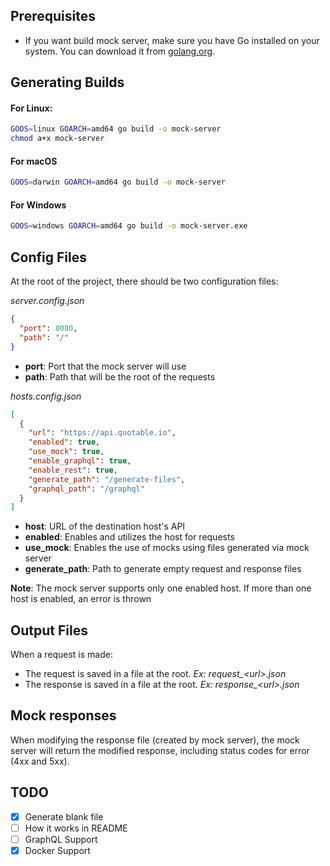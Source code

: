 ## Prerequisites

- If you want build mock server, make sure you have Go installed on your system. You can download it from [golang.org](https://golang.org/dl/).

## Generating Builds

#### For Linux:

```bash
GOOS=linux GOARCH=amd64 go build -o mock-server
chmod a+x mock-server
```

#### For macOS

```bash
GOOS=darwin GOARCH=amd64 go build -o mock-server
```

#### For Windows

```bash
GOOS=windows GOARCH=amd64 go build -o mock-server.exe
```

## Config Files
At the root of the project, there should be two configuration files:

*server.config.json*

```json
{
  "port": 8080,
  "path": "/"
}
```
- **port**: Port that the mock server will use
- **path**: Path that will be the root of the requests

*hosts.config.json*
```json
[
  {
    "url": "https://api.quotable.io",
    "enabled": true,
    "use_mock": true,
    "enable_graphql": true,
    "enable_rest": true,
    "generate_path": "/generate-files",
    "graphql_path": "/graphql"
  }
]
```
- **host**: URL of the destination host's API
- **enabled**: Enables and utilizes the host for requests
- **use_mock**: Enables the use of mocks using files generated via mock server
- **generate_path**: Path to generate empty request and response files 

**Note**: The mock server supports only one enabled host. If more than one host is enabled, an error is thrown

## Output Files

When a request is made:
- The request is saved in a file at the root. *Ex: request_\<url>.json*
- The response is saved in a file at the root. *Ex: response_\<url>.json*

## Mock responses

When modifying the response file (created by mock server), the mock server will return the modified response, including status codes for error (4xx and 5xx).

## TODO

- [x] Generate blank file
- [ ] How it works in README
- [ ] GraphQL Support
- [x] Docker Support
